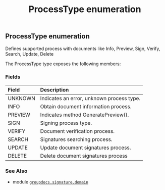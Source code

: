 ﻿---
title: ProcessType enumeration
second_title: GroupDocs.Signature for Python via .NET API References
description: 
type: docs
url: /python-net/groupdocs.signature.domain/processtype/
is_root: false
weight: 710
---

## ProcessType enumeration

Defines supported process with documents like Info, Preview, Sign, Verify, Search, Update, Delete



The ProcessType type exposes the following members:

### Fields
| Field | Description |
| :- | :- |
| UNKNOWN | Indicates an error, unknown process type. |
| INFO | Obtain document information process. |
| PREVIEW | Indicates method GeneratePreview(). |
| SIGN | Signing process type. |
| VERIFY | Document verification process. |
| SEARCH | Signatures searching process. |
| UPDATE | Update document signatures process. |
| DELETE | Delete document signatures process |



### See Also
* module [`groupdocs.signature.domain`](..)
